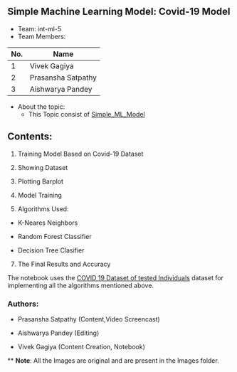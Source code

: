  ## Simple Machine Learning Model: Covid-19 Model

* Team: int-ml-5
 * Team Members:
 
| No. | Name |
-----|-------
1    | Vivek Gagiya
2    | Prasansha Satpathy
3    | Aishwarya Pandey


* About the topic:
    * This Topic consist of [Simple_ML_Model](https://github.com/Sara-cos/Intern-Work/blob/main/int-ml-5/Simple_ML_Model%20(Covid%2019%20model)/Simple%20ML%20Model.md)
    
## **Contents:**
    
 1.  Training Model Based on Covid-19 Dataset
 
 2. Showing Dataset
 
 3.  Plotting Barplot
 
 4.  Model Training
 
 5.  Algorithms Used:
   
 - K-Neares Neighbors
 
 - Random Forest Classifier
 
 - Decision Tree Clasifier
 
 7.  The Final Results and Accuracy
 
 
 
 The notebook uses the [COVID 19 Dataset of tested Individuals](https://github.com/Sara-cos/Intern-Work/blob/main/int-ml-5/Simple_ML_Model%20(Covid%2019%20model)/corona_tested_individuals_ver_006.english.csv) dataset for implementing all the algorithms mentioned above.
 
 

### Authors:

 * Prasansha Satpathy (Content,Video Screencast)

 * Aishwarya Pandey (Editing)

 * Vivek Gagiya (Content Creation, Notebook)


** **Note**: All the Images are original and are present in the Images folder.
